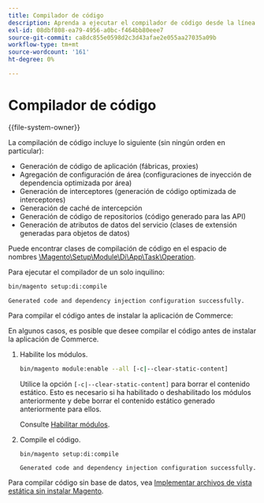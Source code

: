 ```yaml
---
title: Compilador de código
description: Aprenda a ejecutar el compilador de código desde la línea de comandos.
exl-id: 08dbf808-ea79-4956-a0bc-f464bb80eee7
source-git-commit: ca8dc855e0598d2c3d43afae2e055aa27035a09b
workflow-type: tm+mt
source-wordcount: '161'
ht-degree: 0%

---
```


# Compilador de código

{{file-system-owner}}

La compilación de código incluye lo siguiente (sin ningún orden en particular):

- Generación de código de aplicación (fábricas, proxies)
- Agregación de configuración de área (configuraciones de inyección de dependencia optimizada por área)
- Generación de interceptores (generación de código optimizada de interceptores)
- Generación de caché de intercepción
- Generación de código de repositorios (código generado para las API)
- Generación de atributos de datos del servicio (clases de extensión generadas para objetos de datos)

Puede encontrar clases de compilación de código en el espacio de nombres [\Magento\Setup\Module\Di\App\Task\Operation][operation].

Para ejecutar el compilador de un solo inquilino:

```bash
bin/magento setup:di:compile
```

```
Generated code and dependency injection configuration successfully.
```

Para compilar el código antes de instalar la aplicación de Commerce:

En algunos casos, es posible que desee compilar el código antes de instalar la aplicación de Commerce.

1. Habilite los módulos.

   ```bash
   bin/magento module:enable --all [-c|--clear-static-content]
   ```

   Utilice la opción `[-c|--clear-static-content]` para borrar el contenido estático. Esto es necesario si ha habilitado o deshabilitado los módulos anteriormente y debe borrar el contenido estático generado anteriormente para ellos.

   Consulte [Habilitar módulos](../../installation/tutorials/manage-modules.md).

1. Compile el código.

   ```bash
   bin/magento setup:di:compile
   ```

   ```
   Generated code and dependency injection configuration successfully.
   ```

Para compilar código sin base de datos, vea [Implementar archivos de vista estática sin instalar Magento](../cli/static-view-file-deployment.md).

<!-- link definitions -->

[operation]: https://github.com/magento/magento2/blob/2.4/setup/src/Magento/Setup/Module/Di/App/Task/Operation
